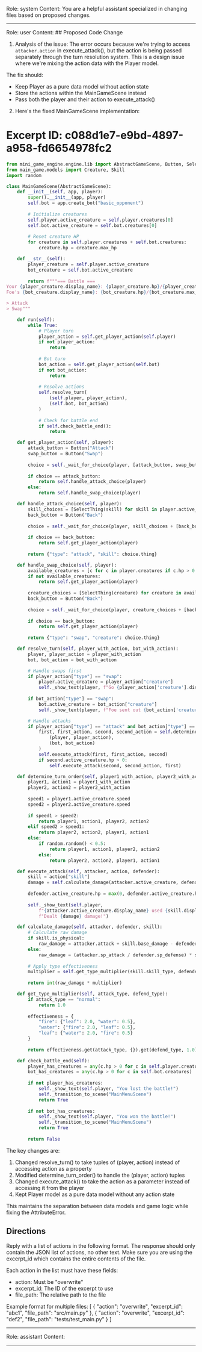 Role: system
Content: You are a helpful assistant specialized in changing files based on proposed changes.
__________________
Role: user
Content: ## Proposed Code Change
1. Analysis of the issue:
The error occurs because we're trying to access `attacker.action` in execute_attack(), but the action is being passed separately through the turn resolution system. This is a design issue where we're mixing the action data with the Player model.

The fix should:
- Keep Player as a pure data model without action state
- Store the actions within the MainGameScene instead
- Pass both the player and their action to execute_attack()

2. Here's the fixed MainGameScene implementation:

# Excerpt ID: c088d1e7-e9bd-4897-a958-fd6654978fc2
```python main_game/scenes/main_game_scene.py
from mini_game_engine.engine.lib import AbstractGameScene, Button, SelectThing
from main_game.models import Creature, Skill
import random

class MainGameScene(AbstractGameScene):
    def __init__(self, app, player):
        super().__init__(app, player)
        self.bot = app.create_bot("basic_opponent")
        
        # Initialize creatures
        self.player.active_creature = self.player.creatures[0]
        self.bot.active_creature = self.bot.creatures[0]
        
        # Reset creature HP
        for creature in self.player.creatures + self.bot.creatures:
            creature.hp = creature.max_hp

    def __str__(self):
        player_creature = self.player.active_creature
        bot_creature = self.bot.active_creature
        
        return f"""=== Battle ===
Your {player_creature.display_name}: {player_creature.hp}/{player_creature.max_hp} HP
Foe's {bot_creature.display_name}: {bot_creature.hp}/{bot_creature.max_hp} HP

> Attack
> Swap"""

    def run(self):
        while True:
            # Player turn
            player_action = self.get_player_action(self.player)
            if not player_action:
                return
                
            # Bot turn
            bot_action = self.get_player_action(self.bot)
            if not bot_action:
                return
                
            # Resolve actions
            self.resolve_turn(
                (self.player, player_action), 
                (self.bot, bot_action)
            )
            
            # Check for battle end
            if self.check_battle_end():
                return

    def get_player_action(self, player):
        attack_button = Button("Attack")
        swap_button = Button("Swap")
        
        choice = self._wait_for_choice(player, [attack_button, swap_button])
        
        if choice == attack_button:
            return self.handle_attack_choice(player)
        else:
            return self.handle_swap_choice(player)

    def handle_attack_choice(self, player):
        skill_choices = [SelectThing(skill) for skill in player.active_creature.skills]
        back_button = Button("Back")
        
        choice = self._wait_for_choice(player, skill_choices + [back_button])
        
        if choice == back_button:
            return self.get_player_action(player)
        
        return {"type": "attack", "skill": choice.thing}

    def handle_swap_choice(self, player):
        available_creatures = [c for c in player.creatures if c.hp > 0 and c != player.active_creature]
        if not available_creatures:
            return self.get_player_action(player)
            
        creature_choices = [SelectThing(creature) for creature in available_creatures]
        back_button = Button("Back")
        
        choice = self._wait_for_choice(player, creature_choices + [back_button])
        
        if choice == back_button:
            return self.get_player_action(player)
            
        return {"type": "swap", "creature": choice.thing}

    def resolve_turn(self, player_with_action, bot_with_action):
        player, player_action = player_with_action
        bot, bot_action = bot_with_action

        # Handle swaps first
        if player_action["type"] == "swap":
            player.active_creature = player_action["creature"]
            self._show_text(player, f"Go {player_action['creature'].display_name}!")
            
        if bot_action["type"] == "swap":
            bot.active_creature = bot_action["creature"]
            self._show_text(player, f"Foe sent out {bot_action['creature'].display_name}!")

        # Handle attacks
        if player_action["type"] == "attack" and bot_action["type"] == "attack":
            first, first_action, second, second_action = self.determine_turn_order(
                (player, player_action),
                (bot, bot_action)
            )
            self.execute_attack(first, first_action, second)
            if second.active_creature.hp > 0:
                self.execute_attack(second, second_action, first)

    def determine_turn_order(self, player1_with_action, player2_with_action):
        player1, action1 = player1_with_action
        player2, action2 = player2_with_action
        
        speed1 = player1.active_creature.speed
        speed2 = player2.active_creature.speed
        
        if speed1 > speed2:
            return player1, action1, player2, action2
        elif speed2 > speed1:
            return player2, action2, player1, action1
        else:
            if random.random() < 0.5:
                return player1, action1, player2, action2
            else:
                return player2, action2, player1, action1

    def execute_attack(self, attacker, action, defender):
        skill = action["skill"]
        damage = self.calculate_damage(attacker.active_creature, defender.active_creature, skill)
        
        defender.active_creature.hp = max(0, defender.active_creature.hp - damage)
        
        self._show_text(self.player, 
            f"{attacker.active_creature.display_name} used {skill.display_name}! "
            f"Dealt {damage} damage!")

    def calculate_damage(self, attacker, defender, skill):
        # Calculate raw damage
        if skill.is_physical:
            raw_damage = attacker.attack + skill.base_damage - defender.defense
        else:
            raw_damage = (attacker.sp_attack / defender.sp_defense) * skill.base_damage
            
        # Apply type effectiveness
        multiplier = self.get_type_multiplier(skill.skill_type, defender.creature_type)
        
        return int(raw_damage * multiplier)

    def get_type_multiplier(self, attack_type, defend_type):
        if attack_type == "normal":
            return 1.0
            
        effectiveness = {
            "fire": {"leaf": 2.0, "water": 0.5},
            "water": {"fire": 2.0, "leaf": 0.5},
            "leaf": {"water": 2.0, "fire": 0.5}
        }
        
        return effectiveness.get(attack_type, {}).get(defend_type, 1.0)

    def check_battle_end(self):
        player_has_creatures = any(c.hp > 0 for c in self.player.creatures)
        bot_has_creatures = any(c.hp > 0 for c in self.bot.creatures)
        
        if not player_has_creatures:
            self._show_text(self.player, "You lost the battle!")
            self._transition_to_scene("MainMenuScene")
            return True
            
        if not bot_has_creatures:
            self._show_text(self.player, "You won the battle!")
            self._transition_to_scene("MainMenuScene") 
            return True
            
        return False
```

The key changes are:
1. Changed resolve_turn() to take tuples of (player, action) instead of accessing action as a property
2. Modified determine_turn_order() to handle the (player, action) tuples
3. Changed execute_attack() to take the action as a parameter instead of accessing it from the player
4. Kept Player model as a pure data model without any action state

This maintains the separation between data models and game logic while fixing the AttributeError.

## Directions
Reply with a list of actions in the following format. The response should only contain the JSON list of actions, no other text.
Make sure you are using the excerpt_id which contains the entire contents of the file.

Each action in the list must have these fields:
- action: Must be "overwrite"
- excerpt_id: The ID of the excerpt to use
- file_path: The relative path to the file

Example format for multiple files:
[
    {
        "action": "overwrite",
        "excerpt_id": "abc1",
        "file_path": "src/main.py"
    },
    {
        "action": "overwrite",
        "excerpt_id": "def2",
        "file_path": "tests/test_main.py"
    }
]
__________________
Role: assistant
Content: 
__________________
